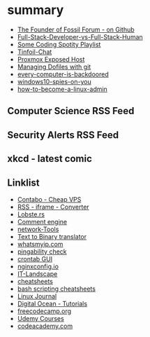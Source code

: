 # summary

- [The Founder of Fossil Forum - on Github](fossil-forum-founder-on-Github.html)
- [Full-Stack-Developer-vs-Full-Stack-Human](full-stack-developer-vs-full-stack-human.html)
- [Some Coding Spotity Playlist](coding-music.html)
- [Tinfoil-Chat](tinfoil-chat.html)
- [Proxmox Exposed Host](proxmox-exposed-host.html)
- [Managing Dofiles with git](git-dotfiles.html)
- [every-computer-is-backdoored](every-computer-is-backdoored.html)
- [windows10-spies-on-you](windows10-spies-on-you.html)
- [how-to-become-a-linux-admin](how-to-become-a-linux-admin)


## Computer Science RSS Feed 

<script src="//rss.bloople.net/?url=https%3A%2F%2Frss.tinfoil-hat.net%2Fi%2F%3Fa%3Drss%26get%3Dc_4%26user%3Dtinfoil-hat%26token%3Djs8CVkFsWePXU338KicyZmjsWwWYj9aEYiRmt%26hours%3D168&limit=5&showtitle=false&type=js"></script>

## Security Alerts RSS Feed

<script src="//rss.bloople.net/?url=https%3A%2F%2Frss.tinfoil-hat.net%2Fi%2F%3Fa%3Drss%26get%3Dc_3%26user%3Dtinfoil-hat%26token%3Djs8CVkFsWePXU338KicyZmjsWwWYj9aEYiRmt%26hours%3D168&limit=5&showtitle=false&type=js"></script>

## xkcd - latest comic

<script src="//rss.bloople.net/?url=https%3A%2F%2Frss.tinfoil-hat.net%2Fi%2F%3Fa%3Drss%26get%3Df_10%26user%3Dtinfoil-hat%26token%3Djs8CVkFsWePXU338KicyZmjsWwWYj9aEYiRmt%26hours%3D168&limit=1&showtitle=false&type=js"></script>

## Linklist

 - [Contabo - Cheap VPS](https://contabo.com)
 - [RSS - iframe - Converter](https://rss.bloople.net/)
 - [Lobste.rs](https://lobste.rs/)
 - [Comment engine](https://github.com/dyu/comments)
 - [network-Tools](https://network-tools.com/)
 - [Text to Binary translator](https://www.thematrixer.com/binary.php)
 - [whatsmyip.com](https://whatsmyip.com/)
 - [pingability check](https://pingability.com/zoneinfo.jsp)
 - [crontab GUI](http://corntab.com/)
 - [nginxconfig.io](https://nginxconfig.io)
 - [IT-Landscape](https://sysadmin.it-landscape.info/)
 - [cheatsheets](https://packetlife.net/library/cheat-sheets/)
 - [bash scripting cheatsheets](https://devhints.io/bash)
 - [Linux Journal](https://linuxjourney.com/)
 - [Digital Ocean - Tutorials](https://www.digitalocean.com/community/tutorials/)
 - [freecodecamp.org](https://www.freecodecamp.org/)
 - [Udemy Courses](https://www.udemy.com/)
 - [codeacademy.com](https://www.codecademy.com/)
